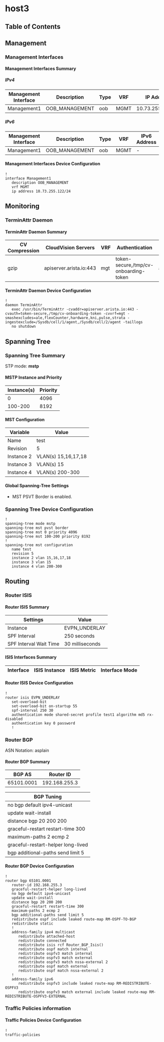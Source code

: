 # host3

## Table of Contents

<!-- toc -->
<!-- toc -->

## Management

### Management Interfaces

#### Management Interfaces Summary

##### IPv4

| Management Interface | Description | Type | VRF | IP Address | Gateway |
| -------------------- | ----------- | ---- | --- | ---------- | ------- |
| Management1 | OOB_MANAGEMENT | oob | MGMT | 10.73.255.122/24 | 10.73.255.2 |

##### IPv6

| Management Interface | Description | Type | VRF | IPv6 Address | IPv6 Gateway |
| -------------------- | ----------- | ---- | --- | ------------ | ------------ |
| Management1 | OOB_MANAGEMENT | oob | MGMT | - | - |

#### Management Interfaces Device Configuration

```eos
!
interface Management1
   description OOB_MANAGEMENT
   vrf MGMT
   ip address 10.73.255.122/24
```

## Monitoring

### TerminAttr Daemon

#### TerminAttr Daemon Summary

| CV Compression | CloudVision Servers | VRF | Authentication | Smash Excludes | Ingest Exclude | Bypass AAA |
| -------------- | ------------------- | --- | -------------- | -------------- | -------------- | ---------- |
| gzip | apiserver.arista.io:443 | mgt | token-secure,/tmp/cv-onboarding-token | ale,flexCounter,hardware,kni,pulse,strata | /Sysdb/cell/1/agent,/Sysdb/cell/2/agent | False |

#### TerminAttr Daemon Device Configuration

```eos
!
daemon TerminAttr
   exec /usr/bin/TerminAttr -cvaddr=apiserver.arista.io:443 -cvauth=token-secure,/tmp/cv-onboarding-token -cvvrf=mgt -smashexcludes=ale,flexCounter,hardware,kni,pulse,strata -ingestexclude=/Sysdb/cell/1/agent,/Sysdb/cell/2/agent -taillogs
   no shutdown
```

## Spanning Tree

### Spanning Tree Summary

STP mode: **mstp**

#### MSTP Instance and Priority

| Instance(s) | Priority |
| -------- | -------- |
| 0 | 4096 |
| 100-200 | 8192 |

#### MST Configuration

| Variable | Value |
| -------- | -------- |
| Name | test |
| Revision | 5 |
| Instance 2 | VLAN(s) 15,16,17,18 |
| Instance 3 | VLAN(s) 15 |
| Instance 4 | VLAN(s) 200-300 |

#### Global Spanning-Tree Settings

- MST PSVT Border is enabled.

### Spanning Tree Device Configuration

```eos
!
spanning-tree mode mstp
spanning-tree mst pvst border
spanning-tree mst 0 priority 4096
spanning-tree mst 100-200 priority 8192
!
spanning-tree mst configuration
   name test
   revision 5
   instance 2 vlan 15,16,17,18
   instance 3 vlan 15
   instance 4 vlan 200-300
```

## Routing

### Router ISIS

#### Router ISIS Summary

| Settings | Value |
| -------- | ----- |
| Instance | EVPN_UNDERLAY |
| SPF Interval | 250 seconds |
| SPF Interval Wait Time| 30 milliseconds |

#### ISIS Interfaces Summary

| Interface | ISIS Instance | ISIS Metric | Interface Mode |
| --------- | ------------- | ----------- | -------------- |

#### Router ISIS Device Configuration

```eos
!
router isis EVPN_UNDERLAY
   set-overload-bit
   set-overload-bit on-startup 55
   spf-interval 250 30
   authentication mode shared-secret profile test1 algorithm md5 rx-disabled
   authentication key 0 password
   !
```

### Router BGP

ASN Notation: asplain

#### Router BGP Summary

| BGP AS | Router ID |
| ------ | --------- |
| 65101.0001 | 192.168.255.3 |

| BGP Tuning |
| ---------- |
| no bgp default ipv4-unicast |
| update wait-install |
| distance bgp 20 200 200 |
| graceful-restart restart-time 300 |
| maximum-paths 2 ecmp 2 |
| graceful-restart-helper long-lived |
| bgp additional-paths send limit 5 |

#### Router BGP Device Configuration

```eos
!
router bgp 65101.0001
   router-id 192.168.255.3
   graceful-restart-helper long-lived
   no bgp default ipv4-unicast
   update wait-install
   distance bgp 20 200 200
   graceful-restart restart-time 300
   maximum-paths 2 ecmp 2
   bgp additional-paths send limit 5
   redistribute ospf include leaked route-map RM-OSPF-TO-BGP
   redistribute static
   !
   address-family ipv4 multicast
      redistribute attached-host
      redistribute connected
      redistribute isis rcf Router_BGP_Isis()
      redistribute ospf match internal
      redistribute ospfv3 match internal
      redistribute ospfv3 match external
      redistribute ospfv3 match nssa-external 2
      redistribute ospf match external
      redistribute ospf match nssa-external 2
   !
   address-family ipv6
      redistribute ospfv3 include leaked route-map RM-REDISTRIBUTE-OSPFV3
      redistribute ospfv3 match external include leaked route-map RM-REDISTRIBUTE-OSPFV3-EXTERNAL
```

### Traffic Policies information

#### Traffic Policies Device Configuration

```eos
!
traffic-policies
```
